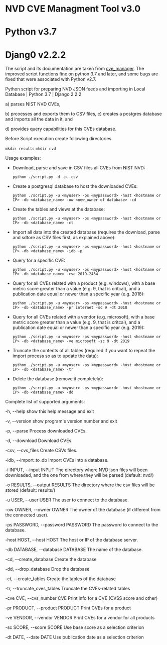 # NVD CVE Managment Tool v3.0
# Python v3.7
# Djang0 v2.2.2

The script and its documentation are taken from [cve_manager](https://github.com/aatlasis/cve_manager).
The improved script functions fine on python 3.7 and later, and some bugs are fixed that were associated with Python v2.7.

Python script for preparing NVD JSON feeds and importing in Local Database | Python 3.7 | Django 2.2.2

  a) parses NIST NVD CVEs, 
  
  b) prcoesses and exports them to CSV files, 
  c) creates a postgres database and imports all the data in it, and
  
  d) provides query capabilities for this CVEs database.

Before Script execution create following directories.

`mkdir results`
`mkdir nvd`

Usage examples: 

- Download, parse and save in CSV files all CVEs from NIST NVD:

  `python ./script.py -d -p -csv`
  
- Create a postgresql database to host the downloaded CVEs:

  `python ./script.py -u <myuser> -ps <mypassword> -host <hostname or IP> -db <database_name> -ow <new_owner of database> -cd`

- Create the tables and views at the database:

  `python ./script.py -u <myuser> -ps <mypassword> -host <hostname or IP> -db <database_name> -ct`

- Import all data into the created database (requires the download, parse and sdtore as CSV files first, as explained above):

  `python ./script.py -u <myuser> -ps <mypassword> -host <hostname or IP> -db <database_name> -idb -p`

- Query for a specific CVE:

  `python ./script.py -u <myuser> -ps <mypassword> -host <hostname or IP> -db <database_name> -cve 2019-2434`
    
- Query for all CVEs related with a product (e.g. windows), with a base metric score greater than a value (e.g. 9, that is critcal), and a publication date equal or newer than a specific year (e.g. 2018):

  `python ./script.py -u <myuser> -ps <mypassword> -host <hostname or IP> -db <database_name> -pr internet -sc 9 -dt 2018`
  
- Query for all CVEs related with a vendor (e.g. microsoft), with a base metric score greater than a value (e.g. 9, that is critcal), and a publication date equal or newer than a specific year (e.g. 2019):

  `python ./script.py -u <myuser> -ps <mypassword> -host <hostname or IP> -db <database_name> -ve microsoft -sc 9 -dt 2019`
  
- Truncate the contents of all tables (required if you want to repeat the import process so as to update the data): 

  `python ./script.py -u <myuser> -ps <mypassword> -host <hostname or IP> -db <database_name> -tr`
  
- Delete the database (remove it completely):

  `python ./script.py -u <myuser> -ps <mypassword> -host <hostname or IP> -db <database_name> -dd`

Complete list of supported arguments:

  -h, --help            show this help message and exit
  
  -v, --version         show program's version number and exit
  
  -p, --parse           Process downloaded CVEs.
  
  -d, --download        Download CVEs.
  
  -csv, --cvs_files     Create CSVs files.
  
  -idb, --import_to_db  Import CVEs into a database.
  
  -i INPUT, --input INPUT
                        The directory where NVD json files will been downloaded, and the one from where they will be parsed
                        (default: nvd/)
                        
  -o RESULTS, --output RESULTS
                        The directory where the csv files will be stored (default: results/)
                        
  -u USER, --user USER  The user to connect to the database.
  
  -ow OWNER, --owner OWNER
                        The owner of the database (if different from the connected user).
                        
  -ps PASSWORD, --password PASSWORD
                        The password to connect to the database.
                        
  -host HOST, --host HOST
                        The host or IP of the database server.
                        
  -db DATABASE, --database DATABASE
                        The name of the database.
                        
  -cd, --create_database
                        Create the database
                        
  -dd, --drop_database  Drop the database
  
  -ct, --create_tables  Create the tables of the database
  
  -tr, --truncate_cves_tables
                        Truncate the CVEs-related tables
                        
  -cve CVE, --cvs_number CVE
                        Print info for a CVE (CVSS score and other)
                        
  -pr PRODUCT, --product PRODUCT
                        Print CVEs for a product
                        
  -ve VENDOR, --vendor VENDOR
                        Print CVEs for a vendor for all products
                        
  -sc SCORE, --score SCORE
                        Use base score as a selection criterion
                        
  -dt DATE, --date DATE
                        Use publication date as a selection criterion
